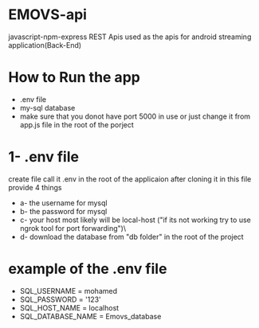 # EMOVS-api
javascript-npm-express REST Apis used as the apis for android streaming application(Back-End)

# How to Run the app

* .env file
* my-sql database
* make sure that you donot have port 5000 in use or just change it from app.js file in the root of the porject


# 1- .env file
create file call it .env in the root of the applicaion after cloning it
in this file provide 4 things
* a- the username for mysql
* b- the password for mysql
* c- your host most likely will be local-host ("if its not working try to use ngrok tool for port forwarding")\
* d- download the database from "db folder" in the root of the project

# example of the .env file 
* SQL_USERNAME = mohamed
* SQL_PASSWORD = '123'
* SQL_HOST_NAME = localhost
* SQL_DATABASE_NAME = Emovs_database
